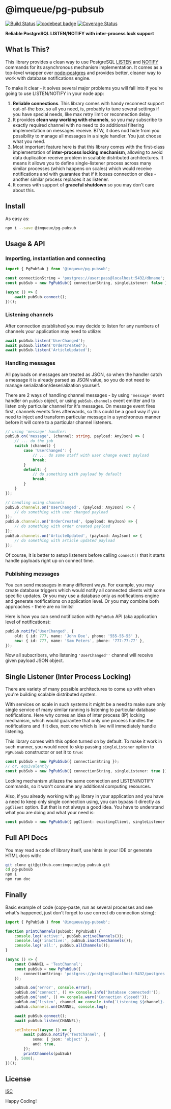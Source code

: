 # @imqueue/pg-pubsub

[![Build Status](https://travis-ci.com/imqueue/pg-pubsub.svg?branch=master)](https://travis-ci.com/imqueue/pg-pubsub)
[![codebeat badge](https://codebeat.co/badges/579f6d7c-df61-4bc2-aa2e-d4fa9a3abf5a)](https://codebeat.co/projects/github-com-imqueue-pg-pubsub-master)
[![Coverage Status](https://coveralls.io/repos/github/imqueue/pg-pubsub/badge.svg?branch=master)](https://coveralls.io/github/imqueue/pg-pubsub?branch=master)

**Reliable PostgreSQL LISTEN/NOTIFY with inter-process lock support**

## What Is This?

This library provides a clean way to use PostgreSQL 
[LISTEN](https://www.postgresql.org/docs/current/sql-listen.html) and 
[NOTIFY](https://www.postgresql.org/docs/current/sql-notify.html) commands
for its asynchronous mechanism implementation. It comes as a top-level wrapper
over [node-postgres](https://www.npmjs.com/package/pg) and provides better,
cleaner way to work with database notifications engine.

To make it clear - it solves several major problems you will fall into if 
you're going to use LISTEN/NOTIFY in your node app:

 1. **Reliable connections**. This library comes with handy reconnect support
    out-of-the box, so all you need, is, probably to tune several settings if
    you have special needs, like max retry limit or reconnection delay.
 2. It provides **clean way working with channels**, so you may subscribe to
    exactly required channel with no need to do additional filtering
    implementation on messages receive. BTW, it does nod hide from you
    possibility to manage all messages in a single handler. You just choose
    what you need.
 3. Most important feature here is that this library comes with the first-class
    implementation of **inter-process locking mechanism**, allowing to avoid 
    data duplication receive problem in scalable distributed architectures. It
    means it allows you to define single-listener process across many similar
    processes (which happens on scales) which would receive notifications
    and with guarantee that if it looses connection or dies - another similar
    process replaces it as listener.
 4. It comes with support of **graceful shutdown** so you may don't care about
    this.

## Install

As easy as:

~~~bash
npm i --save @imqueue/pg-pubsub
~~~ 

## Usage & API

### Importing, instantiation and connecting

~~~typescript
import { PgPubSub } from '@imqueue/pg-pubsub';

const connectionString = 'postgres://user:pass@localhost:5432/dbname';
const pubSub = new PgPubSub({ connectionString, singleListener: false });

(async () => {
    await pubSub.connect();
})();
~~~

### Listening channels

After connection established you may decide to listen for any numbers of 
channels your application may need to utilize:

~~~typescript
await pubSub.listen('UserChanged');
await pubSub.listen('OrderCreated');
await pubSub.listen('ArticleUpdated');
~~~

### Handling messages

All payloads on messages are treated as JSON, so when the handler catch a
message it is already parsed as JSON value, so you do not need to manage
serialization/deserialization yourself.

There are 2 ways of handling channel messages - by using `'message'` event
handler on `pubSub` object, or using `pubSub.channels` event emitter and to
listen only particular channel for it's messages. On message event fires first,
channels events fires afterwards, so this could be a good way if you need to
inject and transform particular message in a synchronous manner before it
will come to a particular channel listeners.

~~~typescript
// using 'message' handler:
pubSub.on('message', (channel: string, payload: AnyJson) => {
    // ... do the job
    switch (channel) {
        case 'UserChanged': {
            // ... do some staff with user change event payload
            break;
        }
        default: {
            // do something with payload by default
            break;
        }
    }
});
~~~

~~~typescript
// handling using channels
pubSub.channels.on('UserChanged', (payload: AnyJson) => {
    // do something with user changed payload
});
pubSub.channels.on('OrderCreated', (payload: AnyJson) => {
    // do something with order created payload
});
pubSub.channels.on('ArticleUpdated', (payload: AnyJson) => {
    // do something with article updated payload
});
~~~

Of course, it is better to setup listeners before calling `connect()` that it
starts handle payloads right up on connect time.

### Publishing messages

You can send messages in many different ways. For example, you may create
database triggers which would notify all connected clients with some
specific updates. Or you may use a database only as notifications engine
and generate notifications on application level. Or you may combine both
approaches - there are no limits!

Here is how you can send notification with `PgPubSub` API (aka application 
level of notifications):

~~~typescript
pubSub.notify('UserChanged', {
    old: { id: 777, name: 'John Doe', phone: '555-55-55' },
    new: { id: 777, name: 'Sam Peters', phone: '777-77-77' },
});
~~~

Now all subscribers, who listening `'UserChanged''` channel will receive given
payload JSON object.

## Single Listener (Inter Process Locking)

There are variety of many possible architectures to come up with when you're
building scalable distributed system. 

With services on scale in such systems it might be a need to make sure only
single service of many similar running is listening to particular database
notifications.
Here why comes an idea of inter process (IP) locking mechanism, which would
guarantee that only one process handles the notifications and if it dies,
next one which is live will immediately handle listening.

This library comes with this option turned on by default. To make it work in
such manner, you would need to skip passing `singleListener` option to
`PgPubSub` constructor or set it to `true`:

~~~typescript
const pubSub = new PgPubSub({ connectionString });
// or, equivalently
const pubSub = new PgPubSub({ connectionString, singleListener: true });
~~~ 

Locking mechanism utilazes the same connection and LISTEN/NOTIFY commands, so
it won't consume any additional computing resources.

Also, if you already working with `pg` library in your application and you
have a need to keep only single connection using, you can bypass it directly
as `pgClient` option. But that is not always a good idea. You have to understand
what you are doing and what your need is:

~~~typescript
const pubSub = new PgPubSub({ pgClient: existingClient, singleListener: true });
~~~

## Full API Docs

You may read a code of library itself, use hints in your IDE or generate
HTML docs with:

~~~bash
git clone git@github.com:imqueue/pg-pubsub.git
cd pg-pubsub
npm i
npm run doc
~~~

## Finally

Basic example of code (copy-paste, run as several processes and see what's 
happened, just don't forget to use correct db connection string):

~~~typescript
import { PgPubSub } from '@imqueue/pg-pubsub';

function printChannels(pubSub: PgPubSub) {
    console.log('active:', pubSub.activeChannels());
    console.log('inactive:', pubSub.inactiveChannels());
    console.log('all:', pubSub.allChannels());
}

(async () => {
    const CHANNEL = 'TestChannel';
    const pubSub = new PgPubSub({
        connectionString: 'postgres://postgres@localhost:5432/postgres',
    });

    pubSub.on('error', console.error);
    pubSub.on('connect', () => console.info('Database connected!'));
    pubSub.on('end', () => console.warn('Connection closed!'));
    pubSub.on('listen', channel => console.info(`Listening ${channel}...`));
    pubSub.channels.on(CHANNEL, console.log);

    await pubSub.connect();
    await pubSub.listen(CHANNEL);

    setInterval(async () => {
        await pubSub.notify('TestChannel', {
            some: { json: 'object' },
            and: true,
        });
        printChannels(pubSub)
    }, 5000);
})();
~~~

## License

[ISC](https://github.com/imqueue/pg-pubsub/blob/master/LICENSE)

Happy Coding!
